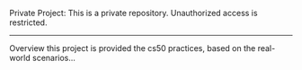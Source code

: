Private Project:
This is a private repository. Unauthorized access is restricted.

------------------

Overview
this project is provided the cs50 practices, based on the real-world scenarios...

